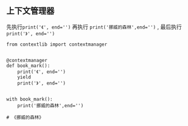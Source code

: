 ## 上下文管理器
先执行`print('《', end='')` 再执行 `print('挪威的森林',end='')` , 最后执行 `print('》', end='')`
```
from contextlib import contextmanager


@contextmanager
def book_mark():
    print('《', end='')
    yield
    print('》', end='')


with book_mark():
    print('挪威的森林',end='')
    
# 《挪威的森林》
```
